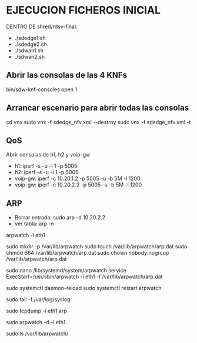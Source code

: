 # EJECUCION FICHEROS INICIAL

DENTRO DE shred/rdsv-final:

- ./sdedge1.sh
- ./sdedge2.sh
- ./sdwan1.sh
- ./sdwan2.sh

## Abrir las consolas de las 4 KNFs

bin/sdw-knf-consoles open 1

## Arrancar escenario para abrir todas las consolas

cd vnx
sudo vnx -f sdedge_nfv.xml --destroy
sudo vnx -f sdedge_nfv.xml -t

## QoS

Abrir consolas de h1, h2 y voip-gw
- h1:  iperf -s -u -i 1 -p 5005
- h2:  iperf -s -u -i 1 -p 5005
- voip-gw: iperf -c 10.20.1.2 -p 5005 -u -b 5M -l 1200
- voip-gw: iperf -c 10.20.2.2 -p 5005 -u -b 5M -l 1200

## ARP 

- Borrar entrada: sudo arp -d 10.20.2.2
- ver tabla: arp -n

arpwatch -i eth1

sudo mkdir -p /var/lib/arpwatch
sudo touch /var/lib/arpwatch/arp.dat
sudo chmod 664 /var/lib/arpwatch/arp.dat
sudo chown nobody:nogroup /var/lib/arpwatch/arp.dat

sudo nano /lib/systemd/system/arpwatch.service
ExecStart=/usr/sbin/arpwatch -i eth1 -f /var/lib/arpwatch/arp.dat

sudo systemctl daemon-reload
sudo systemctl restart arpwatch

sudo tail -f /var/log/syslog


sudo tcpdump -i eth1 arp

sudo arpwatch -d -i eth1

sudo ls /var/lib/arpwatch/
